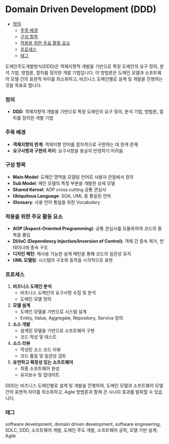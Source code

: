 # Domain Driven Development (DDD)

<!-- mtoc-start -->

- [정의](#정의)
  - [주목 배경](#주목-배경)
  - [구성 항목](#구성-항목)
  - [적용을 위한 주요 활동 요소](#적용을-위한-주요-활동-요소)
  - [프로세스](#프로세스)
  - [태그](#태그)

<!-- mtoc-end -->

도메인주도개발방식(DDD)은 객체지향적 개발을 기반으로 특정 도메인의 요구 정의, 분석 기법, 방법론, 절차를 정의한 개발 기법입니다. 이 방법론은 도메인 모델과 소프트웨어 모델 간의 표현적 차이를 최소화하고, 비즈니스 도메인별로 설계 및 개발을 진행하는 것을 목표로 합니다.

### 정의

- **DDD**: 객체지향적 개발을 기반으로 특정 도메인의 요구 정의, 분석 기법, 방법론, 절차를 정의한 개발 기법

### 주목 배경

- **객체지향의 한계**: 객체지향 언어를 절차적으로 구현하는 데 한계 존재
- **요구사항과 구현의 차이**: 요구사항을 충실히 반영하기 어려움

### 구성 항목

- **Main Model**: 도메인 영역을 모델링 언어로 사용자 관점에서 정의
- **Sub Model**: 메인 모델의 특정 부분을 개발한 상세 모델
- **Shared Kernel**: AOP cross cutting 공통 관심사
- **Ubiquitous Language**: SOA, UML 중 통일된 언어
- **Glossary**: 사용 언어 통일을 위한 Vocabulary

### 적용을 위한 주요 활동 요소

- **AOP (Aspect-Oriented Programming)**: 공통 관심사를 모듈화하여 코드의 중복을 줄임
- **DI/IoC (Dependency Injection/Inversion of Control)**: 객체 간 종속 제거, 컨테이너에 종속 구조
- **디자인 패턴**: 재사용 가능한 설계 패턴을 통해 코드의 일관성 유지
- **UML 모델링**: 시스템의 구조와 동작을 시각적으로 표현

### 프로세스

1. **비즈니스 도메인 분석**
   - 비즈니스 도메인의 요구사항 수집 및 분석
   - 도메인 모델 정의
2. **모델 설계**
   - 도메인 모델을 기반으로 시스템 설계
   - Entity, Value, Aggregate, Repository, Service 정의
3. **소스 개발**
   - 설계된 모델을 기반으로 소프트웨어 구현
   - 코드 작성 및 테스트
4. **소스 리뷰**
   - 작성된 소스 코드 리뷰
   - 코드 품질 및 일관성 검토
5. **유연하고 확정성 있는 소프트웨어**
   - 최종 소프트웨어 완성
   - 유지보수 및 업데이트

DDD는 비즈니스 도메인별로 설계 및 개발을 진행하여, 도메인 모델과 소프트웨어 모델 간의 표현적 차이를 최소화하고, Agile 방법론과 함께 큰 시너지 효과를 발휘할 수 있습니다.

### 태그

software development, domain driven development, software engineering, SDLC, DDD, 소프트웨어 개발, 도메인 주도 개발, 소프트웨어 공학, 모델 기반 설계, Agile
